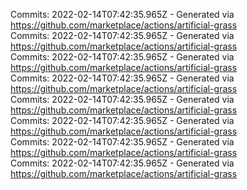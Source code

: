 Commits: 2022-02-14T07:42:35.965Z - Generated via https://github.com/marketplace/actions/artificial-grass
<br>
Commits: 2022-02-14T07:42:35.965Z - Generated via https://github.com/marketplace/actions/artificial-grass
<br>
Commits: 2022-02-14T07:42:35.965Z - Generated via https://github.com/marketplace/actions/artificial-grass
<br>
Commits: 2022-02-14T07:42:35.965Z - Generated via https://github.com/marketplace/actions/artificial-grass
<br>
Commits: 2022-02-14T07:42:35.965Z - Generated via https://github.com/marketplace/actions/artificial-grass
<br>
Commits: 2022-02-14T07:42:35.965Z - Generated via https://github.com/marketplace/actions/artificial-grass
<br>
Commits: 2022-02-14T07:42:35.965Z - Generated via https://github.com/marketplace/actions/artificial-grass
<br>
Commits: 2022-02-14T07:42:35.965Z - Generated via https://github.com/marketplace/actions/artificial-grass
<br>
